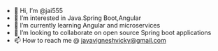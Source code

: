 - 👋 Hi, I’m @jai555
- 👀 I’m interested in Java.Spring Boot,Angular
- 🌱 I’m currently learning Angular and microservices
- 💞️ I’m looking to collaborate on open source Spring boot applications
- 📫 How to reach me @ jayavigneshvicky@gmail.com

<!---
jai555/jai555 is a ✨ special ✨ repository because its `README.md` (this file) appears on your GitHub profile.
You can click the Preview link to take a look at your changes.
--->
